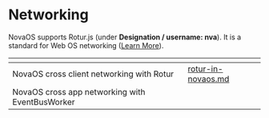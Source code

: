 # Networking

NovaOS supports Rotur.js (under **Designation / username: nva**). It is a standard for Web OS networking ([Learn More](https://github.com/RoturTW/)).

<table data-view="cards"><thead><tr><th></th><th data-type="content-ref"></th></tr></thead><tbody><tr><td>NovaOS cross client networking with Rotur</td><td><a href="rotur-in-novaos.md">rotur-in-novaos.md</a></td></tr><tr><td>NovaOS cross app networking with EventBusWorker</td><td></td></tr></tbody></table>

